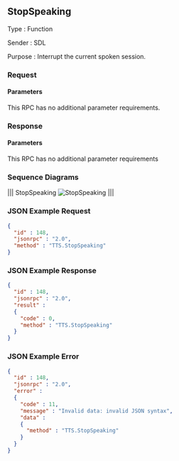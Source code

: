 ## StopSpeaking

Type
: Function

Sender
: SDL

Purpose
: Interrupt the current spoken session.

### Request

#### Parameters

This RPC has no additional parameter requirements.

### Response

#### Parameters

This RPC has no additional parameter requirements

### Sequence Diagrams
|||
StopSpeaking
![StopSpeaking](./assets/StopSpeaking.png)
|||

### JSON Example Request

```json
{
  "id" : 148,
  "jsonrpc" : "2.0",
  "method" : "TTS.StopSpeaking"
}
```

### JSON Example Response

```json
{
  "id" : 148,
  "jsonrpc" : "2.0",
  "result" :
  {
    "code" : 0,
    "method" : "TTS.StopSpeaking"
  }
}
```

### JSON Example Error

```json
{
  "id" : 148,
  "jsonrpc" : "2.0",
  "error" :
  {
    "code" : 11,
    "message" : "Invalid data: invalid JSON syntax",
    "data" :
    {
      "method" : "TTS.StopSpeaking"
    }
  }
}
```

